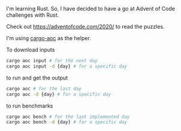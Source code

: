 I'm learning Rust. So, I have decided to have a go at Advent of Code challenges with Rust.

Check out https://adventofcode.com/2020/ to read the puzzles.


I'm using [cargo-aoc](https://github.com/gobanos/cargo-aoc) as the helper.

To download inputs 

```sh
cargo aoc input # for the next day
cargo aoc input -d {day} # for a specific day
```

to run and get the output

```sh
cargo aoc # for the last day
cargo aoc -d {day} # for a specific day
```

to run benchmarks 

```sh
cargo aoc bench # for the last implemented day
cargo aoc bench -d {day} # for a specific day
```
